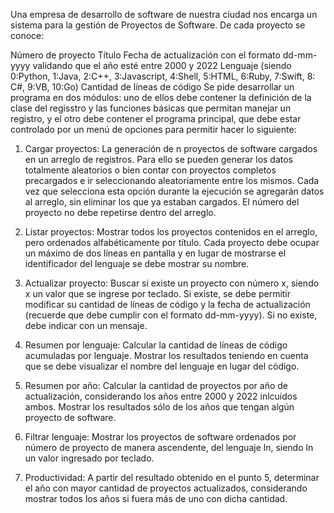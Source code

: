 Una empresa de desarrollo de software de nuestra ciudad nos encarga un sistema para la gestión de Proyectos de Software. De cada proyecto se conoce:

Número de proyecto
Título
Fecha de actualización con el formato dd-mm-yyyy validando que el año esté entre 2000 y 2022
Lenguaje (siendo 0:Python, 1:Java, 2:C++, 3:Javascript, 4:Shell, 5:HTML, 6:Ruby, 7:Swift, 8: C#, 9:VB, 10:Go)
Cantidad de líneas de código
Se pide desarrollar un programa en dos módulos: uno de ellos debe contener la definición de la clase del regisstro y las funciones básicas que permitan manejar un registro, y el otro debe contener el programa principal, que debe estar controlado por un menú de opciones para permitir hacer lo siguiente:

1) Cargar proyectos: La generación de n proyectos de software cargados en un arreglo de registros. Para ello se pueden generar los datos totalmente aleatorios o bien contar con proyectos completos precargados e ir seleccionando aleatoriamente entre los mismos. Cada vez que selecciona esta opción durante la ejecución se agregarán datos al arreglo, sin eliminar los que ya estaban cargados. El número del proyecto no debe repetirse dentro del arreglo.

2) Listar proyectos: Mostrar todos los proyectos contenidos en el arreglo, pero ordenados alfabéticamente por título. Cada proyecto debe ocupar un máximo de dos líneas en pantalla y en lugar de mostrarse el identificador del lenguaje se debe mostrar su nombre.

3) Actualizar proyecto: Buscar si existe un proyecto con número x, siendo x un valor que se ingrese por teclado. Si existe, se debe permitir modificar su cantidad de líneas de código y la fecha de actualización (recuerde que debe cumplir con el formato dd-mm-yyyy). Si no existe, debe indicar con un mensaje.

4) Resumen por lenguaje: Calcular la cantidad de líneas de código acumuladas por lenguaje. Mostrar los resultados teniendo en cuenta que se debe visualizar el nombre del lenguaje en lugar del código. 

5) Resumen por año:  Calcular la cantidad de proyectos por año de actualización, considerando los años entre 2000 y 2022 inlcuidos ambos. Mostrar los resultados sólo de los años que tengan algún proyecto de software.

6) Filtrar lenguaje: Mostrar los proyectos de software ordenados por número de proyecto de manera ascendente, del lenguaje ln, siendo ln un valor ingresado por teclado.

7) Productividad: A partir del resultado obtenido en el punto 5, determinar el año con mayor cantidad de proyectos actualizados, considerando mostrar todos los años si fuera más de uno con dicha cantidad.
